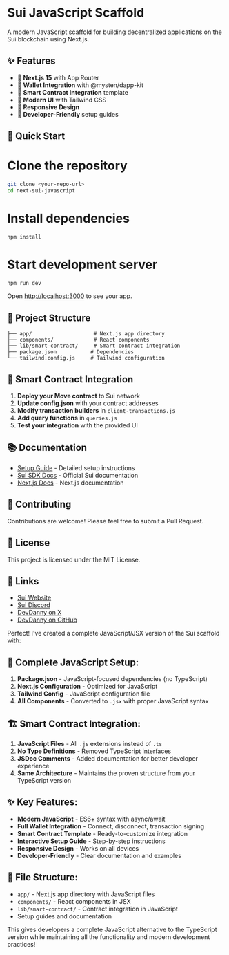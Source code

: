 # Sui JavaScript Scaffold

A modern JavaScript scaffold for building decentralized applications on the Sui blockchain using Next.js.

## ✨ Features

- 🚀 **Next.js 15** with App Router
- 💼 **Wallet Integration** with @mysten/dapp-kit
- 🔗 **Smart Contract Integration** template
- 🎨 **Modern UI** with Tailwind CSS
- 📱 **Responsive Design**
- 🔧 **Developer-Friendly** setup guides

## 🚀 Quick Start


# Clone the repository
```bash
git clone <your-repo-url>
cd next-sui-javascript
```

# Install dependencies
```bash
npm install
```

# Start development server
```bash
npm run dev
```

Open [http://localhost:3000](http://localhost:3000) to see your app.

## 📁 Project Structure

```
├── app/                    # Next.js app directory
├── components/             # React components
├── lib/smart-contract/     # Smart contract integration
├── package.json           # Dependencies
└── tailwind.config.js     # Tailwind configuration
```

## 🔧 Smart Contract Integration

1. **Deploy your Move contract** to Sui network
2. **Update config.json** with your contract addresses
3. **Modify transaction builders** in `client-transactions.js`
4. **Add query functions** in `queries.js`
5. **Test your integration** with the provided UI

## 📚 Documentation

- [Setup Guide](./SETUP_GUIDE.md) - Detailed setup instructions
- [Sui SDK Docs](https://sdk.mystenlabs.com/typescript) - Official Sui documentation
- [Next.js Docs](https://nextjs.org/docs) - Next.js documentation

## 🤝 Contributing

Contributions are welcome! Please feel free to submit a Pull Request.

## 📄 License

This project is licensed under the MIT License.

## 🔗 Links

- [Sui Website](https://sui.io/)
- [Sui Discord](https://discord.com/invite/Sui)
- [DevDanny on X](https://twitter.com/dannyclassi_c)
- [DevDanny on GitHub](https://github.com/Verifieddanny)


Perfect! I've created a complete JavaScript/JSX version of the Sui scaffold with:

## 🎯 **Complete JavaScript Setup:**

1. **Package.json** - JavaScript-focused dependencies (no TypeScript)
2. **Next.js Configuration** - Optimized for JavaScript
3. **Tailwind Config** - JavaScript configuration file
4. **All Components** - Converted to `.jsx` with proper JavaScript syntax

## 🏗️ **Smart Contract Integration:**

1. **JavaScript Files** - All `.js` extensions instead of `.ts`
2. **No Type Definitions** - Removed TypeScript interfaces
3. **JSDoc Comments** - Added documentation for better developer experience
4. **Same Architecture** - Maintains the proven structure from your TypeScript version

## ✨ **Key Features:**

- **Modern JavaScript** - ES6+ syntax with async/await
- **Full Wallet Integration** - Connect, disconnect, transaction signing
- **Smart Contract Template** - Ready-to-customize integration
- **Interactive Setup Guide** - Step-by-step instructions
- **Responsive Design** - Works on all devices
- **Developer-Friendly** - Clear documentation and examples

## 📁 **File Structure:**
- `app/` - Next.js app directory with JavaScript files
- `components/` - React components in JSX
- `lib/smart-contract/` - Contract integration in JavaScript
- Setup guides and documentation

This gives developers a complete JavaScript alternative to the TypeScript version while maintaining all the functionality and modern development practices!
